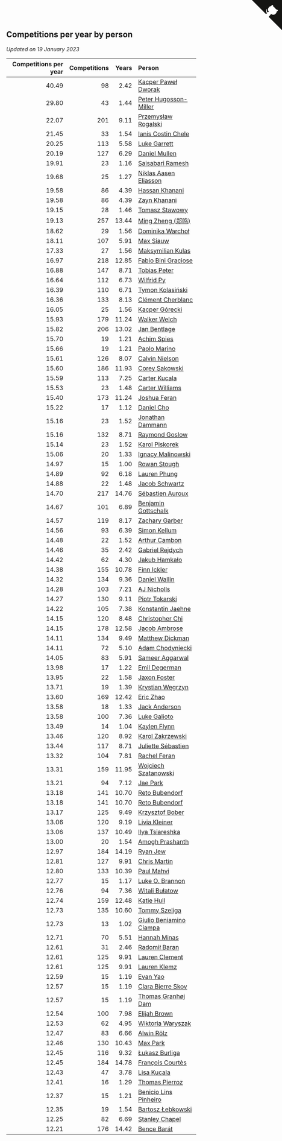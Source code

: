 ## Competitions per year by person

*Updated on 19 January 2023*

| Competitions per year | Competitions | Years | Person |
| ---: | ---: | ---: | :--- |
| 40.49 | 98 | 2.42 | [Kacper Paweł Dworak](https://www.worldcubeassociation.org/persons/2020DWOR01) |
| 29.80 | 43 | 1.44 | [Peter Hugosson-Miller](https://www.worldcubeassociation.org/persons/2021HUGO01) |
| 22.07 | 201 | 9.11 | [Przemysław Rogalski](https://www.worldcubeassociation.org/persons/2013ROGA02) |
| 21.45 | 33 | 1.54 | [Ianis Costin Chele](https://www.worldcubeassociation.org/persons/2021CHEL01) |
| 20.25 | 113 | 5.58 | [Luke Garrett](https://www.worldcubeassociation.org/persons/2017GARR05) |
| 20.19 | 127 | 6.29 | [Daniel Mullen](https://www.worldcubeassociation.org/persons/2016MULL04) |
| 19.91 | 23 | 1.16 | [Saisabari Ramesh](https://www.worldcubeassociation.org/persons/2021RAME01) |
| 19.68 | 25 | 1.27 | [Niklas Aasen Eliasson](https://www.worldcubeassociation.org/persons/2021ELIA01) |
| 19.58 | 86 | 4.39 | [Hassan Khanani](https://www.worldcubeassociation.org/persons/2018KHAN26) |
| 19.58 | 86 | 4.39 | [Zayn Khanani](https://www.worldcubeassociation.org/persons/2018KHAN28) |
| 19.15 | 28 | 1.46 | [Tomasz Stawowy](https://www.worldcubeassociation.org/persons/2021STAW01) |
| 19.13 | 257 | 13.44 | [Ming Zheng (郑鸣)](https://www.worldcubeassociation.org/persons/2009ZHEN11) |
| 18.62 | 29 | 1.56 | [Dominika Warchoł](https://www.worldcubeassociation.org/persons/2021WARC01) |
| 18.11 | 107 | 5.91 | [Max Siauw](https://www.worldcubeassociation.org/persons/2017SIAU02) |
| 17.33 | 27 | 1.56 | [Maksymilian Kulas](https://www.worldcubeassociation.org/persons/2021KULA02) |
| 16.97 | 218 | 12.85 | [Fabio Bini Graciose](https://www.worldcubeassociation.org/persons/2010GRAC02) |
| 16.88 | 147 | 8.71 | [Tobias Peter](https://www.worldcubeassociation.org/persons/2014PETE03) |
| 16.64 | 112 | 6.73 | [Wilfrid Py](https://www.worldcubeassociation.org/persons/2016PYWI01) |
| 16.39 | 110 | 6.71 | [Tymon Kolasiński](https://www.worldcubeassociation.org/persons/2016KOLA02) |
| 16.36 | 133 | 8.13 | [Clément Cherblanc](https://www.worldcubeassociation.org/persons/2014CHER05) |
| 16.05 | 25 | 1.56 | [Kacper Górecki](https://www.worldcubeassociation.org/persons/2021GORE01) |
| 15.93 | 179 | 11.24 | [Walker Welch](https://www.worldcubeassociation.org/persons/2011WELC01) |
| 15.82 | 206 | 13.02 | [Jan Bentlage](https://www.worldcubeassociation.org/persons/2010BENT01) |
| 15.70 | 19 | 1.21 | [Achim Spies](https://www.worldcubeassociation.org/persons/2021SPIE01) |
| 15.66 | 19 | 1.21 | [Paolo Marino](https://www.worldcubeassociation.org/persons/2021MARI04) |
| 15.61 | 126 | 8.07 | [Calvin Nielson](https://www.worldcubeassociation.org/persons/2014NIEL03) |
| 15.60 | 186 | 11.93 | [Corey Sakowski](https://www.worldcubeassociation.org/persons/2011SAKO01) |
| 15.59 | 113 | 7.25 | [Carter Kucala](https://www.worldcubeassociation.org/persons/2015KUCA01) |
| 15.53 | 23 | 1.48 | [Carter Williams](https://www.worldcubeassociation.org/persons/2021WILL06) |
| 15.40 | 173 | 11.24 | [Joshua Feran](https://www.worldcubeassociation.org/persons/2011FERA01) |
| 15.22 | 17 | 1.12 | [Daniel Cho](https://www.worldcubeassociation.org/persons/2021CHOD01) |
| 15.16 | 23 | 1.52 | [Jonathan Dammann](https://www.worldcubeassociation.org/persons/2021DAMM01) |
| 15.16 | 132 | 8.71 | [Raymond Goslow](https://www.worldcubeassociation.org/persons/2014GOSL01) |
| 15.14 | 23 | 1.52 | [Karol Piskorek](https://www.worldcubeassociation.org/persons/2021PISK01) |
| 15.06 | 20 | 1.33 | [Ignacy Malinowski](https://www.worldcubeassociation.org/persons/2021MALI02) |
| 14.97 | 15 | 1.00 | [Rowan Stough](https://www.worldcubeassociation.org/persons/2022STOU01) |
| 14.89 | 92 | 6.18 | [Lauren Phung](https://www.worldcubeassociation.org/persons/2016PHUN02) |
| 14.88 | 22 | 1.48 | [Jacob Schwartz](https://www.worldcubeassociation.org/persons/2021SCHW01) |
| 14.70 | 217 | 14.76 | [Sébastien Auroux](https://www.worldcubeassociation.org/persons/2008AURO01) |
| 14.67 | 101 | 6.89 | [Benjamin Gottschalk](https://www.worldcubeassociation.org/persons/2016GOTT01) |
| 14.57 | 119 | 8.17 | [Zachary Garber](https://www.worldcubeassociation.org/persons/2014GARB01) |
| 14.56 | 93 | 6.39 | [Simon Kellum](https://www.worldcubeassociation.org/persons/2016KELL12) |
| 14.48 | 22 | 1.52 | [Arthur Cambon](https://www.worldcubeassociation.org/persons/2021CAMB01) |
| 14.46 | 35 | 2.42 | [Gabriel Rejdych](https://www.worldcubeassociation.org/persons/2020REJD01) |
| 14.42 | 62 | 4.30 | [Jakub Hamkało](https://www.worldcubeassociation.org/persons/2018HAMK01) |
| 14.38 | 155 | 10.78 | [Finn Ickler](https://www.worldcubeassociation.org/persons/2012ICKL01) |
| 14.32 | 134 | 9.36 | [Daniel Wallin](https://www.worldcubeassociation.org/persons/2013WALL03) |
| 14.28 | 103 | 7.21 | [AJ Nicholls](https://www.worldcubeassociation.org/persons/2015NICH04) |
| 14.27 | 130 | 9.11 | [Piotr Tokarski](https://www.worldcubeassociation.org/persons/2013TOKA01) |
| 14.22 | 105 | 7.38 | [Konstantin Jaehne](https://www.worldcubeassociation.org/persons/2015JAEH01) |
| 14.15 | 120 | 8.48 | [Christopher Chi](https://www.worldcubeassociation.org/persons/2014CHIC01) |
| 14.15 | 178 | 12.58 | [Jacob Ambrose](https://www.worldcubeassociation.org/persons/2010AMBR01) |
| 14.11 | 134 | 9.49 | [Matthew Dickman](https://www.worldcubeassociation.org/persons/2013DICK01) |
| 14.11 | 72 | 5.10 | [Adam Chodyniecki](https://www.worldcubeassociation.org/persons/2017CHOD02) |
| 14.05 | 83 | 5.91 | [Sameer Aggarwal](https://www.worldcubeassociation.org/persons/2017AGGA01) |
| 13.98 | 17 | 1.22 | [Emil Degerman](https://www.worldcubeassociation.org/persons/2021DEGE01) |
| 13.95 | 22 | 1.58 | [Jaxon Foster](https://www.worldcubeassociation.org/persons/2021FOST01) |
| 13.71 | 19 | 1.39 | [Krystian Węgrzyn](https://www.worldcubeassociation.org/persons/2021WEGR01) |
| 13.60 | 169 | 12.42 | [Eric Zhao](https://www.worldcubeassociation.org/persons/2010ZHAO19) |
| 13.58 | 18 | 1.33 | [Jack Anderson](https://www.worldcubeassociation.org/persons/2021ANDE05) |
| 13.58 | 100 | 7.36 | [Luke Galioto](https://www.worldcubeassociation.org/persons/2015GALI02) |
| 13.49 | 14 | 1.04 | [Kaylen Flynn](https://www.worldcubeassociation.org/persons/2022FLYN01) |
| 13.46 | 120 | 8.92 | [Karol Zakrzewski](https://www.worldcubeassociation.org/persons/2014ZAKR01) |
| 13.44 | 117 | 8.71 | [Juliette Sébastien](https://www.worldcubeassociation.org/persons/2014SEBA01) |
| 13.32 | 104 | 7.81 | [Rachel Feran](https://www.worldcubeassociation.org/persons/2015FERA01) |
| 13.31 | 159 | 11.95 | [Wojciech Szatanowski](https://www.worldcubeassociation.org/persons/2011SZAT01) |
| 13.21 | 94 | 7.12 | [Jae Park](https://www.worldcubeassociation.org/persons/2015PARK24) |
| 13.18 | 141 | 10.70 | [Reto Bubendorf](https://www.worldcubeassociation.org/persons/2012BUBE01) |
| 13.18 | 141 | 10.70 | [Reto Bubendorf](https://www.worldcubeassociation.org/persons/2012BUBE01) |
| 13.17 | 125 | 9.49 | [Krzysztof Bober](https://www.worldcubeassociation.org/persons/2013BOBE01) |
| 13.06 | 120 | 9.19 | [Livia Kleiner](https://www.worldcubeassociation.org/persons/2013KLEI03) |
| 13.06 | 137 | 10.49 | [Ilya Tsiareshka](https://www.worldcubeassociation.org/persons/2012TERE01) |
| 13.00 | 20 | 1.54 | [Amogh Prashanth](https://www.worldcubeassociation.org/persons/2021PRAS01) |
| 12.97 | 184 | 14.19 | [Ryan Jew](https://www.worldcubeassociation.org/persons/2008JEWR01) |
| 12.81 | 127 | 9.91 | [Chris Martin](https://www.worldcubeassociation.org/persons/2013MART03) |
| 12.80 | 133 | 10.39 | [Paul Mahvi](https://www.worldcubeassociation.org/persons/2012MAHV01) |
| 12.77 | 15 | 1.17 | [Luke O. Brannon](https://www.worldcubeassociation.org/persons/2021BRAN02) |
| 12.76 | 94 | 7.36 | [Witali Bułatow](https://www.worldcubeassociation.org/persons/2015BUAT01) |
| 12.74 | 159 | 12.48 | [Katie Hull](https://www.worldcubeassociation.org/persons/2010HULL01) |
| 12.73 | 135 | 10.60 | [Tommy Szeliga](https://www.worldcubeassociation.org/persons/2012SZEL01) |
| 12.73 | 13 | 1.02 | [Giulio Beniamino Ciampa](https://www.worldcubeassociation.org/persons/2022CIAM01) |
| 12.71 | 70 | 5.51 | [Hannah Minas](https://www.worldcubeassociation.org/persons/2017MINA04) |
| 12.61 | 31 | 2.46 | [Radomił Baran](https://www.worldcubeassociation.org/persons/2020BARA02) |
| 12.61 | 125 | 9.91 | [Lauren Clement](https://www.worldcubeassociation.org/persons/2013KLEM01) |
| 12.61 | 125 | 9.91 | [Lauren Klemz](https://www.worldcubeassociation.org/persons/2013KLEM01) |
| 12.59 | 15 | 1.19 | [Evan Yao](https://www.worldcubeassociation.org/persons/2021YAOE02) |
| 12.57 | 15 | 1.19 | [Clara Bjerre Skov](https://www.worldcubeassociation.org/persons/2021SKOV01) |
| 12.57 | 15 | 1.19 | [Thomas Granhøj Dam](https://www.worldcubeassociation.org/persons/2021DAMT01) |
| 12.54 | 100 | 7.98 | [Elijah Brown](https://www.worldcubeassociation.org/persons/2015BROW03) |
| 12.53 | 62 | 4.95 | [Wiktoria Waryszak](https://www.worldcubeassociation.org/persons/2018WARY01) |
| 12.47 | 83 | 6.66 | [Alwin Rölz](https://www.worldcubeassociation.org/persons/2016ROLZ01) |
| 12.46 | 130 | 10.43 | [Max Park](https://www.worldcubeassociation.org/persons/2012PARK03) |
| 12.45 | 116 | 9.32 | [Łukasz Burliga](https://www.worldcubeassociation.org/persons/2013BURL01) |
| 12.45 | 184 | 14.78 | [François Courtès](https://www.worldcubeassociation.org/persons/2008COUR01) |
| 12.43 | 47 | 3.78 | [Lisa Kucala](https://www.worldcubeassociation.org/persons/2019KUCA01) |
| 12.41 | 16 | 1.29 | [Thomas Pierroz](https://www.worldcubeassociation.org/persons/2021PIER01) |
| 12.37 | 15 | 1.21 | [Benicio Lins Pinheiro](https://www.worldcubeassociation.org/persons/2021PINH01) |
| 12.35 | 19 | 1.54 | [Bartosz Łebkowski](https://www.worldcubeassociation.org/persons/2021LEBK01) |
| 12.25 | 82 | 6.69 | [Stanley Chapel](https://www.worldcubeassociation.org/persons/2016CHAP04) |
| 12.21 | 176 | 14.42 | [Bence Barát](https://www.worldcubeassociation.org/persons/2008BARA01) |


<a href="https://github.com/JustinTimeCuber/wca_statistics" class="github-corner" aria-label="View source on Github"><svg width="80" height="80" viewBox="0 0 250 250" style="fill:#151513; color:#fff; position: absolute; top: 0; border: 0; right: 0;" aria-hidden="true"><path d="M0,0 L115,115 L130,115 L142,142 L250,250 L250,0 Z"></path><path d="M128.3,109.0 C113.8,99.7 119.0,89.6 119.0,89.6 C122.0,82.7 120.5,78.6 120.5,78.6 C119.2,72.0 123.4,76.3 123.4,76.3 C127.3,80.9 125.5,87.3 125.5,87.3 C122.9,97.6 130.6,101.9 134.4,103.2" fill="currentColor" style="transform-origin: 130px 106px;" class="octo-arm"></path><path d="M115.0,115.0 C114.9,115.1 118.7,116.5 119.8,115.4 L133.7,101.6 C136.9,99.2 139.9,98.4 142.2,98.6 C133.8,88.0 127.5,74.4 143.8,58.0 C148.5,53.4 154.0,51.2 159.7,51.0 C160.3,49.4 163.2,43.6 171.4,40.1 C171.4,40.1 176.1,42.5 178.8,56.2 C183.1,58.6 187.2,61.8 190.9,65.4 C194.5,69.0 197.7,73.2 200.1,77.6 C213.8,80.2 216.3,84.9 216.3,84.9 C212.7,93.1 206.9,96.0 205.4,96.6 C205.1,102.4 203.0,107.8 198.3,112.5 C181.9,128.9 168.3,122.5 157.7,114.1 C157.9,116.9 156.7,120.9 152.7,124.9 L141.0,136.5 C139.8,137.7 141.6,141.9 141.8,141.8 Z" fill="currentColor" class="octo-body"></path></svg></a><style>.github-corner:hover .octo-arm{animation:octocat-wave 560ms ease-in-out}@keyframes octocat-wave{0%,100%{transform:rotate(0)}20%,60%{transform:rotate(-25deg)}40%,80%{transform:rotate(10deg)}}@media (max-width:500px){.github-corner:hover .octo-arm{animation:none}.github-corner .octo-arm{animation:octocat-wave 560ms ease-in-out}}</style>
